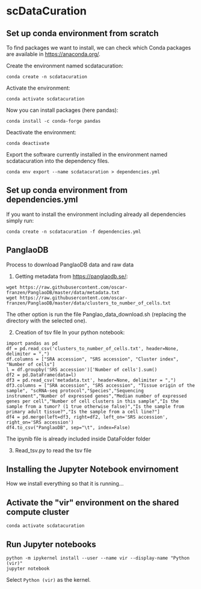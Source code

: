 # scDataCuration

## Set up conda environment from scratch

To find packages we want to install, we can check which Conda packages are available in
https://anaconda.org/.

Create the environment named scdatacuration:

```
conda create -n scdatacuration

```

Activate the environment:

```
conda activate scdatacuration
```

Now you can install packages (here pandas):

```
conda install -c conda-forge pandas
```

Deactivate the environment:

```
conda deactivate
```

Export the software currently installed in the environment named scdatacuration into the dependency files.

```
conda env export --name scdatacuration > dependencies.yml
```

## Set up conda environment from dependencies.yml

If you want to install the environment including already all dependencies simply run:

```
conda create -n scdatacuration -f dependencies.yml
```

## PanglaoDB

Process to download PanglaoDB data and raw data

1. Getting metadata from https://panglaodb.se/:
```
wget https://raw.githubusercontent.com/oscar-franzen/PanglaoDB/master/data/metadata.txt
wget https://raw.githubusercontent.com/oscar-franzen/PanglaoDB/master/data/clusters_to_number_of_cells.txt
```
The other option is run the file Panglao_data_download.sh (replacing the directory with the selected one).

2. Creation of tsv file
In your python notebook:
```
import pandas as pd
df = pd.read_csv('clusters_to_number_of_cells.txt', header=None, delimiter = ",")
df.columns = ["SRA accession", "SRS accession", "Cluster index", "Number of cells"]
l = df.groupby('SRS accession')['Number of cells'].sum()
df2 = pd.DataFrame(data=l)
df3 = pd.read_csv('metadata.txt', header=None, delimiter = ",")
df3.columns = ["SRA accession", "SRS accession", "Tissue origin of the sample", "scRNA-seq protocol","Species","Sequencing instrument","Number of expressed genes","Median number of expressed genes per cell","Number of cell clusters in this sample","Is the sample from a tumor? (1 true otherwise false)","Is the sample from primary adult tissue?","Is the sample from a cell line?"]
df4 = pd.merge(left=df3, right=df2, left_on='SRS accession', right_on='SRS accession')
df4.to_csv("PanglaoDB", sep="\t", index=False)
```
The ipynib file is already included inside DataFolder folder

3. Read_tsv.py to read the tsv file

## Installing the Jupyter Notebook envirnoment

How we install everything so that it is running...


## Activate the "vir" environment on the shared compute cluster
```
conda activate scdatacuration
```

## Run Jupyter notebooks

```
python -m ipykernel install --user --name vir --display-name "Python (vir)"
jupyter notebook
```
Select `Python (vir)` as the kernel.
